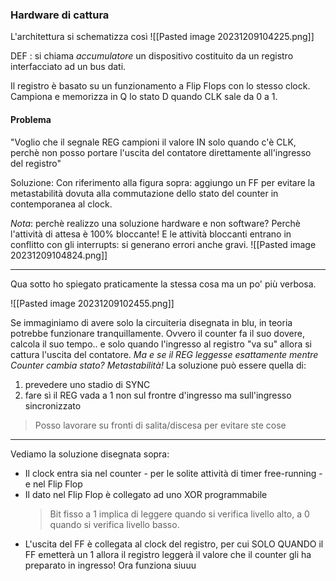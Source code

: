 ### Hardware di cattura
L'architettura si schematizza così
![[Pasted image 20231209104225.png]]

DEF :
 si chiama *accumulatore*
 un dispositivo costituito da un registro interfacciato ad un bus dati.

Il registro è basato su un funzionamento a Flip Flops con lo stesso clock. Campiona e memorizza in Q lo stato D quando CLK sale da 0 a 1.

#### Problema
"Voglio che il segnale REG campioni il valore IN solo quando c'è CLK, perchè non posso portare l'uscita del contatore direttamente all'ingresso del registro"

Soluzione:
 Con riferimento alla figura sopra: aggiungo un FF per evitare la metastabilità dovuta alla commutazione dello stato del counter in contemporanea al clock.

*Nota*: perchè realizzo una soluzione hardware e non software? Perchè l'attività di attesa è 100% bloccante!
E le attività bloccanti entrano in conflitto con gli interrupts: si generano errori anche gravi.
![[Pasted image 20231209104824.png]]

---
Qua sotto ho spiegato praticamente la stessa cosa ma un po' più verbosa.

![[Pasted image 20231209102455.png]]

Se immaginiamo di avere solo la circuiteria disegnata in blu, in teoria potrebbe funzionare tranquillamente.
Ovvero il counter fa il suo dovere, calcola il suo tempo.. e solo quando l'ingresso al registro "va su" allora si cattura l'uscita del contatore.
*Ma e se il REG leggesse esattamente mentre Counter cambia stato? Metastabilità!*
La soluzione può essere quella di:
1. prevedere uno stadio di SYNC
2. fare sì il REG vada a 1 non sul frontre d'ingresso ma sull'ingresso sincronizzato
>Posso lavorare su fronti di salita/discesa per evitare ste cose

---

Vediamo la soluzione disegnata sopra:
- Il clock entra sia nel counter - per le solite attività di timer free-running - e nel Flip Flop
- Il dato nel Flip Flop è collegato ad uno XOR programmabile
  >Bit fisso a 1 implica di leggere quando si verifica livello alto, a 0 quando si verifica livello basso.
- L'uscita del FF è collegata al clock del registro, per cui SOLO QUANDO il FF emetterà un 1 allora il registro leggerà il valore che il counter gli ha preparato in ingresso! 
Ora funziona siuuu